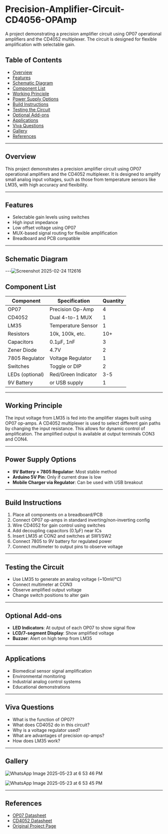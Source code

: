 # Precision-Amplifier-Circuit-CD4056-OPAmp
A project demonstrating a precision amplifier circuit using OP07 operational amplifiers and the CD4052 multiplexer. The circuit is designed for flexible amplification with selectable gain.


## Table of Contents

* [Overview](#overview)
* [Features](#features)
* [Schematic Diagram](#schematic-diagram)
* [Component List](#component-list)
* [Working Principle](#working-principle)
* [Power Supply Options](#power-supply-options)
* [Build Instructions](#build-instructions)
* [Testing the Circuit](#testing-the-circuit)
* [Optional Add-ons](#optional-add-ons)
* [Applications](#applications)
* [Viva Questions](#viva-questions)
* [Gallery](#gallery)
* [References](#references)

---

## Overview

This project demonstrates a precision amplifier circuit using OP07 operational amplifiers and the CD4052 multiplexer. It is designed to amplify small analog input voltages, such as those from temperature sensors like LM35, with high accuracy and flexibility.

---

## Features

* Selectable gain levels using switches
* High input impedance
* Low offset voltage using OP07
* MUX-based signal routing for flexible amplification
* Breadboard and PCB compatible

---

## Schematic Diagram



---![Screenshot 2025-02-24 112616](https://github.com/user-attachments/assets/cbbd6811-0577-428e-9ddb-b40fff2b1899)


## Component List

| Component       | Specification       | Quantity |
| --------------- | ------------------- | -------- |
| OP07            | Precision Op-Amp    | 4        |
| CD4052          | Dual 4-to-1 MUX     | 1        |
| LM35            | Temperature Sensor  | 1        |
| Resistors       | 10k, 100k, etc.     | 10+      |
| Capacitors      | 0.1μF, 1nF          | 3        |
| Zener Diode     | 4.7V                | 2        |
| 7805 Regulator  | Voltage Regulator   | 1        |
| Switches        | Toggle or DIP       | 2        |
| LEDs (optional) | Red/Green Indicator | 3-5      |
| 9V Battery      | or USB supply       | 1        |

---

## Working Principle

The input voltage from LM35 is fed into the amplifier stages built using OP07 op-amps. A CD4052 multiplexer is used to select different gain paths by changing the input resistance. This allows for dynamic control of amplification. The amplified output is available at output terminals CON3 and CON4.

---

## Power Supply Options

* **9V Battery + 7805 Regulator**: Most stable method
* **Arduino 5V Pin**: Only if current draw is low
* **Mobile Charger via Regulator**: Can be used with USB breakout

---

## Build Instructions

1. Place all components on a breadboard/PCB
2. Connect OP07 op-amps in standard inverting/non-inverting config
3. Wire CD4052 for gain control using switches
4. Add decoupling capacitors (0.1μF) near ICs
5. Insert LM35 at CON2 and switches at SW1/SW2
6. Connect 7805 to 9V battery for regulated power
7. Connect multimeter to output pins to observe voltage

---

## Testing the Circuit

* Use LM35 to generate an analog voltage (\~10mV/°C)
* Connect multimeter at CON3
* Observe amplified output voltage
* Change switch positions to alter gain

---

## Optional Add-ons

* **LED Indicators**: At output of each OP07 to show signal flow
* **LCD/7-segment Display**: Show amplified voltage
* **Buzzer**: Alert on high temp from LM35

---



## Applications

* Biomedical sensor signal amplification
* Environmental monitoring
* Industrial analog control systems
* Educational demonstrations

---

## Viva Questions

* What is the function of OP07?
* What does CD4052 do in this circuit?
* Why is a voltage regulator used?
* What are advantages of precision op-amps?
* How does LM35 work?

---

## Gallery
![WhatsApp Image 2025-05-23 at 6 53 46 PM](https://github.com/user-attachments/assets/3b7f17f4-5490-4892-8135-dbcc0ee91b06)

![WhatsApp Image 2025-05-23 at 6 53 45 PM](https://github.com/user-attachments/assets/235f8824-33e0-49ed-a7e8-7dbae198a452)

---

## References

* [OP07 Datasheet](https://www.ti.com/product/OP07)
* [CD4052 Datasheet](https://www.ti.com/lit/ds/symlink/cd4052b.pdf)
* [Original Project Page](https://bestengineeringprojects.com/how-to-build-a-precision-amplifier-circuit-using-op07-and-cd4052-multiplexer/)

